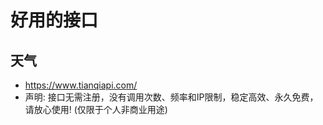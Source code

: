 # 好用的接口
## 天气
- https://www.tianqiapi.com/
- 声明: 接口无需注册，没有调用次数、频率和IP限制，稳定高效、永久免费，请放心使用! (仅限于个人非商业用途)